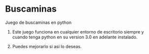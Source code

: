 # Buscaminas
Juego de buscaminas en python

1. Este juego funciona en cualquier entorno de escritorio siempre y cuando tenga python en su version 3.0 en adelante instalado.

2. Puedes mejorarlo si asi lo deseas. 
